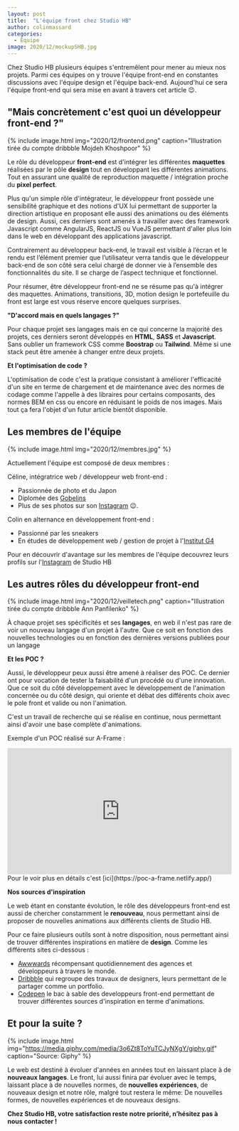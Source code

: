 ```yaml
---
layout: post
title:  "L'équipe front chez Studio HB"
author: colinmassard
categories:
  - Equipe
image: 2020/12/mockupSHB.jpg
---
```


Chez Studio HB plusieurs équipes s'entremêlent pour mener au mieux nos projets. Parmi ces équipes on y trouve l'équipe front-end en constantes discussions avec l'équipe design et l'équipe back-end.
Aujourd'hui ce sera l'équipe front-end qui sera mise en avant à travers cet article 😉.

## "Mais concrètement c'est quoi un développeur front-end ?"

{% include image.html img="2020/12/frontend.png" caption="Illustration tirée du compte dribbble Mojdeh Khoshpoor" %}

Le rôle du développeur **front-end** est d'intégrer les différentes **maquettes** réalisées par le pôle **design** tout en développant les différentes animations. Tout en assurant une qualité de reproduction maquette / intégration proche du **pixel perfect**.

Plus qu'un simple rôle d'intégrateur, le développeur front possède une sensibilité graphique et des notions d'UX lui permettant de supporter la direction artistique en proposant elle aussi des animations ou des éléments de design. Aussi, ces derniers sont amenés à travailler avec des framework Javascript comme AngularJS, ReactJS ou VueJS permettant d'aller plus loin dans le web en développant des applications javascript.

Contrairement au développeur back-end, le travail est visible à l’écran et le rendu est l’élément premier que l’utilisateur verra tandis que le développeur back-end de son côté sera celui chargé de donner vie à l’ensemble des fonctionnalités du site. Il se charge de l’aspect technique et fonctionnel.

Pour résumer, être développeur front-end ne se résume pas qu'à intégrer des maquettes. Animations, transitions, 3D, motion design le portefeuille du front est large est vous réserve encore quelques surprises.

**"D'accord mais en quels langages ?"**

Pour chaque projet ses langages mais en ce qui concerne la majorité des projets, ces derniers seront développés en **HTML**, **SASS** et **Javascript**. Sans oublier un framework CSS comme **Boostrap** ou **Tailwind**. Même si une stack peut être amenée à changer entre deux projets.

**Et l'optimisation de code ?**

L'optimisation de code c'est la pratique consistant à améliorer l'efficacité d'un site en terme de chargement et de maintenance avec des normes de codage comme l'appelle à des libraires pour certains composants, des normes BEM en css ou encore en réduisant le poids de nos images.
Mais tout ça fera l'objet d'un futur article bientôt disponible.

## Les membres de l'équipe

{% include image.html img="2020/12/membres.jpg" %}

Actuellement l'équipe est composé de deux membres :

Céline, intégratrice web / développeur web front-end :
* Passionnée de photo et du Japon
* Diplomée des [Gobelins](https://www.gobelins.fr/formation/mdi-master-design-et-management-de-l-innovation-interactive-cycle-2-lead-technique-ou-lead)
* Plus de ses photos sur son [Instagram](https://www.instagram.com/celinechamiot) 😉.

Colin en alternance en développement front-end :
* Passionné par les sneakers
* En études de développement web / gestion de projet à l'[Institut G4](https://www.institut-g4.fr/)

Pour en découvrir d'avantage sur les membres de l'équipe decouvrez leurs profils sur l'[Instagram](https://www.instagram.com/studiohblyon/?hl=fr) de Studio HB

## Les autres rôles du développeur front-end

{% include image.html img="2020/12/veilletech.png" caption="Illustration tirée du compte dribbble  Ann Panfilenko" %}

À chaque projet ses spécificités et ses **langages**, en web il n'est pas rare de voir un nouveau langage d'un projet à l'autre. Que ce soit en fonction des nouvelles technologies ou en fonction des dernières versions publiées pour un langage

**Et les POC ?**

Aussi, le développeur peux aussi être amené à réaliser des POC. Ce dernier ont pour vocation de tester la faisabilité d'un procédé ou d'une innovation. Que ce soit du côté développement avec le développement de l'animation concernée ou du côté design, qui oriente et débat des différents choix avec le pole front et valide ou non l'animation.

C'est un travail de recherche qui se réalise en continue, nous permettant ainsi d'avoir une base complète d'animations.


Exemple d'un POC réalisé sur A-Frame :

<html>
  <div style="position: relative; width: 100%; padding-bottom: 56.25%;">
    <iframe style="position: absolute; top: 0; left: 0; width: 100%; height: 100%; border: 0;" src="https://www.youtube.com/embed/lODCK5H_9tc" frameborder="0" allow=" autoplay;" allowfullscreen></iframe>
  </div>
</html>
Pour le voir plus en détails c'est [ici](https://poc-a-frame.netlify.app/)



**Nos sources d'inspiration**

Le web étant en constante évolution, le rôle des développeurs front-end est aussi de chercher constamment le **renouveau**, nous permettant ainsi de proposer de nouvelles animations aux différents clients de Studio HB.

Pour ce faire plusieurs outils sont à notre disposition, nous permettant ainsi de trouver différentes inspirations en matière de **design**. Comme les différents sites ci-dessous :

* [Awwwards](https://www.awwwards.com/) récompensant quotidiennement des agences et développeurs à travers le monde.
* [Dribbble](https://dribbble.com/) qui regroupe des travaux de designers, leurs permettant de le partager comme un portfolio.
* [Codepen](https://codepen.io/) le bac à sable des developpeurs front-end permettant de trouver différentes sources d'inspiration en terme d'animations.

## Et pour la suite ?

{% include image.html img="https://media.giphy.com/media/3o6Zt8ToYuTCJyNXgY/giphy.gif" caption="Source: Giphy" %}

Le web est destiné à évoluer d'années en années tout en laissant place à de **nouveaux langages**. Le front, lui aussi finira par évoluer avec le temps, laissant place à de nouvelles normes, de **nouvelles expériences**, de nouveaux design et notre rôle, malgré tout restera le même:
De nouvelles formes, de nouvelles expériences et de nouveaux designs.

**Chez Studio HB, votre satisfaction reste notre priorité, n’hésitez pas à nous contacter !**

